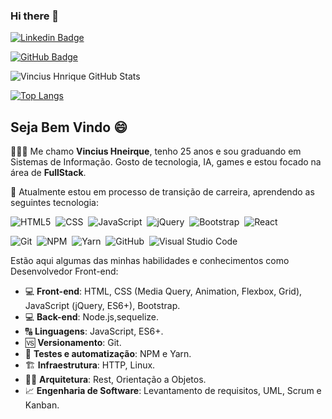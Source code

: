 ### Hi there 👋

<!-- Cover -
<p align="center">
	<img src="./assets/cover.gif" alt="cover" title="Mateus Jesus" style="border-radius: 15px; box-shadow: 10px 10px 10px 10px rgba(0,0,0, .5);">
</p>->

<!-- Social Networks -->
[![Linkedin Badge](https://img.shields.io/badge/-Vinicius%20Henrique-blue?style=social-square&logo=Linkedin&logoColor=white&link=https://https://www.linkedin.com/in/vinicius-henrique-campos-de-araujo-083606174/)](https://www.linkedin.com/in/vinicius-henrique-campos-de-araujo-083606174/)&nbsp;
<!--[![Whatsapp Badge](https://img.shields.io/badge/-Mateus%20Jesus-4fc65a?style=social-square&logo=Whatsapp&logoColor=white&link=https://api.whatsapp.com/send?phone=+5588988856584&text=Olá,+tudo+bem?&source=&data=&app_absent=)](https://api.whatsapp.com/send?phone=+5588988856584&text=Olá,+tudo+bem?&source=&data=&app_absent=)&nbsp;-->
<!--[![Instagram Badge](https://img.shields.io/badge/-mateusj.dev-ec544c?style=social-square&logo=Instagram&logoColor=white&link=https://www.instagram.com/mateusj.dev/)](https://www.instagram.com/mateusj.dev/)&nbsp;
[![Twitter Badge](https://img.shields.io/twitter/url?label=MtsJ3sus&style=social&url=https%3A%2F%2Ftwitter.com%2FMtsJ3sus)](https://twitter.com/MtsJ3sus)&nbsp;-->
[![GitHub Badge](https://img.shields.io/badge/-Vinicius%20Henrique-fff?fffstyle=flat&logo=github&logoColor=black)](https://github.com/vinicius-henrique-araujo)&nbsp;

<!-- GitHub Stats -->
![Vincius Hnrique GitHub Stats](https://github-readme-stats.vercel.app/api?username=vinicius-henrique-araujo&theme=chartreuse-dark&show_icons=true)


[![Top Langs](https://github-readme-stats.vercel.app/api/top-langs/?username=vinicius-henrique-araujo&layout=compact&theme=chartreuse-dark)](https://github.com/vinicius-henrique-araujo/github-readme-stats)

##  Seja Bem Vindo 😄

👨🏽‍💻 Me chamo **Vincius Hneirque**, tenho 25 anos e sou graduando em Sistemas de Informação. Gosto de tecnologia, IA, games e estou focado na área de **FullStack**.

🚀 Atualmente estou em processo de transição de carreira, aprendendo as seguintes tecnologia:

<!-- Languages, libs and frameworks -->
![HTML5](https://img.shields.io/badge/-HTML-fff?style=flat&logo=HTML5)&nbsp;
![CSS](https://img.shields.io/badge/-CSS-fff?style=flat&logo=CSS3&logoColor=1572B6)&nbsp;
![JavaScript](https://img.shields.io/badge/-JavaScript-fff?fff=flat&logoColor=FEAE32&logo=javascript)&nbsp;
![jQuery](https://img.shields.io/badge/-jQuery-4878a0?style=flat&logo=jquery)&nbsp;
![Bootstrap](https://img.shields.io/badge/-Bootstrap-fff?style=flat&logo=bootstrap&logoColor=563D7C)&nbsp;
![React](https://img.shields.io/badge/-React-333333?style=flat&logo=react&logoColor=61dafb)&nbsp;

<!-- Tools Front-end -->
![Git](https://img.shields.io/badge/-Git-fff?fff=flat&logo=git)&nbsp;
![NPM](https://img.shields.io/badge/-NPM-fff?fff=flat&logo=npm)&nbsp;
![Yarn](https://img.shields.io/badge/-Yarn-fff?fff=flat&logo=yarn)&nbsp;
![GitHub](https://img.shields.io/badge/-GitHub-333333?style=flat&logo=github)&nbsp;
![Visual Studio Code](https://img.shields.io/badge/-Visual%20Studio%20Code-333333?style=flat&logo=visual-studio-code&logoColor=007ACC)&nbsp;

<!-- Skills -->
Estão aqui algumas das minhas habilidades e conhecimentos como Desenvolvedor Front-end:
- 💻 **Front-end**: HTML, CSS (Media Query, Animation, Flexbox, Grid), JavaScript (jQuery, ES6+), Bootstrap.
- 💻 **Back-end**: Node.js,sequelize.
- 🔠 **Linguagens**: JavaScript, ES6+.
- 🆚 **Versionamento**: Git.
- 🧪 **Testes e automatização**: NPM e Yarn.
- 🏗️ **Infraestrutura**: HTTP, Linux.
- 👷🏻 **Arquitetura**: Rest, Orientação a Objetos.
- 📈 **Engenharia de Software**: Levantamento de requisitos, UML, Scrum e Kanban.
